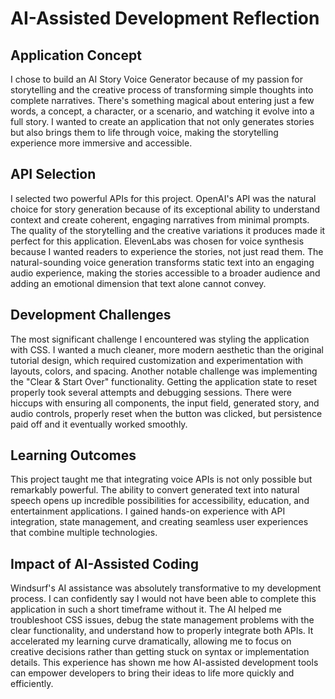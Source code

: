 # AI-Assisted Development Reflection

## Application Concept

I chose to build an AI Story Voice Generator because of my passion for storytelling and the creative process of transforming simple thoughts into complete narratives. There's something magical about entering just a few words, a concept, a character, or a scenario, and watching it evolve into a full story. I wanted to create an application that not only generates stories but also brings them to life through voice, making the storytelling experience more immersive and accessible.

## API Selection

I selected two powerful APIs for this project. OpenAI's API was the natural choice for story generation because of its exceptional ability to understand context and create coherent, engaging narratives from minimal prompts. The quality of the storytelling and the creative variations it produces made it perfect for this application. ElevenLabs was chosen for voice synthesis because I wanted readers to experience the stories, not just read them. The natural-sounding voice generation transforms static text into an engaging audio experience, making the stories accessible to a broader audience and adding an emotional dimension that text alone cannot convey.

## Development Challenges

The most significant challenge I encountered was styling the application with CSS. I wanted a much cleaner, more modern aesthetic than the original tutorial design, which required customization and experimentation with layouts, colors, and spacing. Another notable challenge was implementing the "Clear & Start Over" functionality. Getting the application state to reset properly took several attempts and debugging sessions. There were hiccups with ensuring all components, the input field, generated story, and audio controls, properly reset when the button was clicked, but persistence paid off and it eventually worked smoothly.

## Learning Outcomes

This project taught me that integrating voice APIs is not only possible but remarkably powerful. The ability to convert generated text into natural speech opens up incredible possibilities for accessibility, education, and entertainment applications. I gained hands-on experience with API integration, state management, and creating seamless user experiences that combine multiple technologies.

## Impact of AI-Assisted Coding

Windsurf's AI assistance was absolutely transformative to my development process. I can confidently say I would not have been able to complete this application in such a short timeframe without it. The AI helped me troubleshoot CSS issues, debug the state management problems with the clear functionality, and understand how to properly integrate both APIs. It accelerated my learning curve dramatically, allowing me to focus on creative decisions rather than getting stuck on syntax or implementation details. This experience has shown me how AI-assisted development tools can empower developers to bring their ideas to life more quickly and efficiently.
